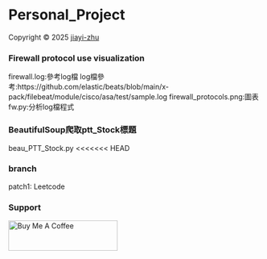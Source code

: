 # Personal_Project

<p> Copyright © 2025 <a href="https://github.com/zhu7055">jiayi-zhu</a></p>

<h3 align=left>Firewall protocol use visualization</h3>
firewall.log:參考log檔  
log檔參考:https://github.com/elastic/beats/blob/main/x-pack/filebeat/module/cisco/asa/test/sample.log  
firewall_protocols.png:圖表  
fw.py:分析log檔程式  

<h3 align=left>BeautifulSoup爬取ptt_Stock標題</h3>
beau_PTT_Stock.py
<<<<<<< HEAD


<h3 align=left>branch</h3>
patch1:
Leetcode
<h3 align=left>Support</h3>
<a href="https://www.buymeacoffee.com/zhuj70553" target="_blank"><img src="https://cdn.buymeacoffee.com/buttons/v2/default-yellow.png" alt="Buy Me A Coffee" style="height: 60px !important;width: 217px !important;" ></a>
